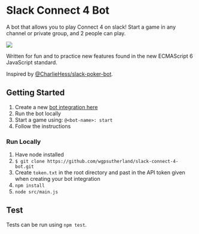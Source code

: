 Slack Connect 4 Bot
===================

A bot that allows you to play Connect 4 on slack!
Start a game in any channel or private group, and 2 people can play.

![](http://i.imgur.com/SeWdgAW.png?1)

Written for fun and to practice new features found in the new ECMAScript 6 JavaScript standard.

Inspired by [@CharlieHess/slack-poker-bot](https://github.com/CharlieHess/slack-poker-bot).

## Getting Started

1. Create a new [bot integration here](https://my.slack.com/services/new/bot)
1. Run the bot locally 
1. Start a game using: `@<bot-name>: start`
1. Follow the instructions

### Run Locally

1. Have node installed
1. `$ git clone https://github.com/wgpsutherland/slack-connect-4-bot.git`
1. Create `token.txt` in the root directory and past in the API token given when creating your bot integration
1. `npm install`
1. `node src/main.js`

## Test

Tests can be run using `npm test`.